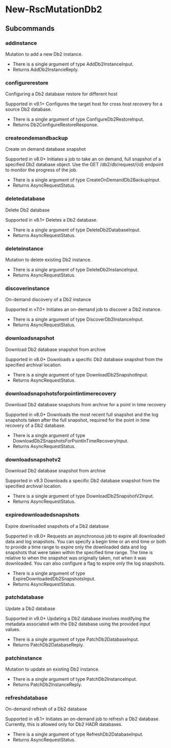 # New-RscMutationDb2
## Subcommands
### addinstance
Mutation to add a new Db2 instance.

- There is a single argument of type AddDb2InstanceInput.
- Returns AddDb2InstanceReply.
### configurerestore
Configuring a Db2 database restore for different host

Supported in v9.1+
Configures the target host for cross host recovery for a source Db2 database.

- There is a single argument of type ConfigureDb2RestoreInput.
- Returns Db2ConfigureRestoreResponse.
### createondemandbackup
Create on demand database snapshot

Supported in v8.0+
Initiates a job to take an on demand, full snapshot of a specified Db2 database object. Use the GET /db2/db/request/{id} endpoint to monitor the progress of the job.

- There is a single argument of type CreateOnDemandDb2BackupInput.
- Returns AsyncRequestStatus.
### deletedatabase
Delete Db2 database

Supported in v8.1+
Deletes a Db2 database.

- There is a single argument of type DeleteDb2DatabaseInput.
- Returns AsyncRequestStatus.
### deleteinstance
Mutation to delete existing Db2 instance.

- There is a single argument of type DeleteDb2InstanceInput.
- Returns AsyncRequestStatus.
### discoverinstance
On-demand discovery of a Db2 instance

Supported in v7.0+
Initiates an on-demand job to discover a Db2 instance.

- There is a single argument of type DiscoverDb2InstanceInput.
- Returns AsyncRequestStatus.
### downloadsnapshot
Download Db2 database snapshot from archive

Supported in v8.0+
Downloads a specific Db2 database snapshot from the specified archival location.

- There is a single argument of type DownloadDb2SnapshotInput.
- Returns AsyncRequestStatus.
### downloadsnapshotsforpointintimerecovery
Download Db2 database snapshots from archive for a point in time recovery

Supported in v8.0+
Downloads the most recent full snapshot and the log snapshots taken after the full snapshot, required for the point in time recovery of a Db2 database.

- There is a single argument of type DownloadDb2SnapshotsForPointInTimeRecoveryInput.
- Returns AsyncRequestStatus.
### downloadsnapshotv2
Download Db2 database snapshot from archive

Supported in v9.3
Downloads a specific Db2 database snapshot from the specified archival location.

- There is a single argument of type DownloadDb2SnapshotV2Input.
- Returns AsyncRequestStatus.
### expiredownloadedsnapshots
Expire downloaded snapshots of a Db2 database

Supported in v8.0+
Requests an asynchronous job to expire all downloaded data and log snapshots. You can specify a begin time or an end time or both to provide a time range to expire only the downloaded data and log snapshots that were taken within the specified time range. The time is relative to when the snapshot was originally taken, not when it was downloaded. You can also configure a flag to expire only the log snapshots.

- There is a single argument of type ExpireDownloadedDb2SnapshotsInput.
- Returns AsyncRequestStatus.
### patchdatabase
Update a Db2 database

Supported in v9.0+
Updating a Db2 database involves modifying the metadata associated with the Db2 database using the provided input values.

- There is a single argument of type PatchDb2DatabaseInput.
- Returns PatchDb2DatabaseReply.
### patchinstance
Mutation to update an existing Db2 instance.

- There is a single argument of type PatchDb2InstanceInput.
- Returns PatchDb2InstanceReply.
### refreshdatabase
On-demand refresh of a Db2 database

Supported in v8.1+
Initiates an on-demand job to refresh a Db2 database. Currently, this is allowed only for Db2 HADR databases.

- There is a single argument of type RefreshDb2DatabaseInput.
- Returns AsyncRequestStatus.
